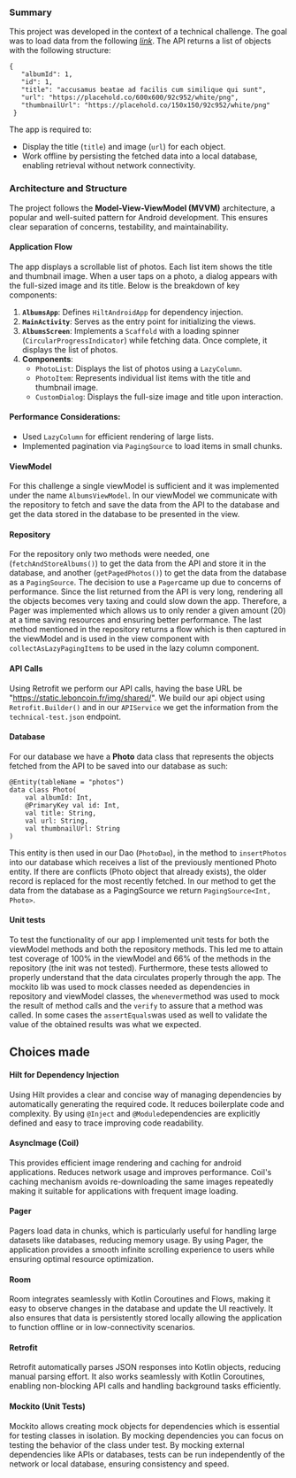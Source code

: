 ### Summary

This project was developed in the context of a technical challenge. The goal was
to load data from the following *[link](https://static.leboncoin.fr/img/shared/technical-test.json)*. The API returns a list of objects with the following structure:
 ```
 {
    "albumId": 1,
    "id": 1,
    "title": "accusamus beatae ad facilis cum similique qui sunt",
    "url": "https://placehold.co/600x600/92c952/white/png",
    "thumbnailUrl": "https://placehold.co/150x150/92c952/white/png"
  }
```
The app is required to:

- Display the title (`title`) and image (`url`) for each object.
- Work offline by persisting the fetched data into a local database, enabling retrieval without network connectivity.

### **Architecture and Structure**

The project follows the **Model-View-ViewModel (MVVM)** architecture, a popular and well-suited pattern for Android development. This ensures clear separation of concerns, testability, and maintainability.

#### **Application Flow**

The app displays a scrollable list of photos. Each list item shows the title and thumbnail image. When a user taps on a photo, a dialog appears with the full-sized image and its title. Below is the breakdown of key components:

1. **`AlbumsApp`**: Defines `HiltAndroidApp` for dependency injection.
2. **`MainActivity`**: Serves as the entry point for initializing the views.
3. **`AlbumsScreen`**: Implements a `Scaffold` with a loading spinner (`CircularProgressIndicator`) while fetching data. Once complete, it displays the list of photos.
4. **Components**:
    - `PhotoList`: Displays the list of photos using a `LazyColumn`.
    - `PhotoItem`: Represents individual list items with the title and thumbnail image.
    - `CustomDialog`: Displays the full-size image and title upon interaction.

#### **Performance Considerations**:

- Used `LazyColumn` for efficient rendering of large lists.
- Implemented pagination via `PagingSource` to load items in small chunks.

#### ViewModel
For this challenge a single viewModel is sufficient and it was implemented under the name ```AlbumsViewModel```. In our viewModel we communicate with the repository to fetch and save the data from the API to the database and get the data stored in the database to be presented in the view.

#### Repository
For the repository only two methods were needed, one (```fetchAndStoreAlbums()```) to get the data from the API and store it in the database, and another (```getPagedPhotos()```) to get the data from the database as a ```PagingSource```. The decision to use a ```Pager```came up due to concerns of performance. Since the list returned from the API is very long, rendering all the objects becomes very taxing and could slow down the app. Therefore, a Pager was implemented which allows us to only render a given amount (20) at a time saving resources and ensuring better performance. The last method mentioned in the repository returns a flow which is then captured in the viewModel and is used in the view component with ```collectAsLazyPagingItems``` to be used in the lazy column component.

#### API Calls
Using Retrofit we perform our API calls, having the base URL be "https://static.leboncoin.fr/img/shared/". We build our api object using ```Retrofit.Builder()``` and in our ```APIService``` we get the information from the ```technical-test.json``` endpoint.


#### Database
For our database we have a **Photo** data class that represents the objects fetched from the API to be saved into our database as such:
```
@Entity(tableName = "photos")  
data class Photo(  
    val albumId: Int,  
    @PrimaryKey val id: Int,  
    val title: String,  
    val url: String,  
    val thumbnailUrl: String  
)
```
This entity is then used in our Dao (```PhotoDao```), in the method to ```insertPhotos``` into our database which receives a list of the previously mentioned Photo entity. If there are conflicts (Photo object that already exists), the older record is replaced for the most recently fetched. In our method to get the data from the database as a PagingSource we  return ```PagingSource<Int, Photo>```. 

#### Unit tests 
To test the functionality of our app I implemented unit tests for both the viewModel methods and both the repository methods. This led me to attain test coverage of 100% in the viewModel and 66% of the methods in the repository (the init was not tested). Furthermore, these tests allowed to properly understand that the data circulates properly through the app. The mockito lib was used to mock classes needed as dependencies in repository and viewModel classes, the ```whenever```method was used to mock the result of method calls and the ```verify``` to assure that a method was called. In some cases the ```assertEquals```was used as well to validate the value of the obtained results was what we expected.


## Choices made

#### Hilt for Dependency Injection

Using Hilt provides a clear and concise way of managing dependencies by automatically generating the required code. It reduces boilerplate code and complexity. By using ```@Inject``` and ```@Module```dependencies are explicitly defined and easy to trace improving code readability. 


#### AsyncImage (Coil)

This provides efficient image rendering and caching for android applications. Reduces network usage and improves performance. Coil's caching mechanism avoids re-downloading the same images repeatedly making it suitable for applications with frequent image loading.

#### Pager 

Pagers load data in chunks, which is particularly useful for handling large datasets like databases, reducing memory usage. By using Pager, the application provides a smooth infinite scrolling experience to users while ensuring optimal resource optimization. 


#### Room

Room integrates seamlessly with Kotlin Coroutines and Flows, making it easy to observe changes in the database and update the UI reactively. It also ensures that data is persistently stored locally allowing the application to function offline or in low-connectivity scenarios.


#### Retrofit

Retrofit automatically parses JSON responses into Kotlin objects, reducing manual parsing effort. It also works seamlessly with Kotlin Coroutines, enabling non-blocking API calls and handling background tasks efficiently.

#### Mockito (Unit Tests)

Mockito allows creating mock objects for dependencies which is essential for testing classes in isolation. By mocking dependencies you can focus on testing the behavior of the class under test. By mocking external dependencies like APIs or databases, tests can be run independently of the network or local database, ensuring consistency and speed.




